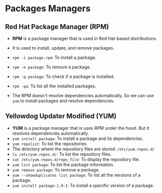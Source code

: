 # Packages Managers

## Red Hat Package Manager (RPM)

- **RPM** is a package manager that is used in Red Hat-based distributions.
- It is used to install, update, and remove packages.
- `rpm -i package.rpm`: To install a package.
- `rpm -e package`: To remove a package.
- `rpm -q package`: To check if a package is installed.
- `rpm -qa`: To list all the installed packages.

- The RPM doesn't resolve dependencies automatically. So we can use `yum` to install packages and resolve dependencies.

## Yellowdog Updater Modified (YUM)

- **YUM** is a package manager that is uses RPM under the hood. But it resolves dependencies automatically.
- `yum install package`: To install a package and its dependencies.
- `yum repolist`: To list the repositories.
- The directory where the repository files are stored: `/etc/yum.repos.d/`
- `ls /etc/yum.repos.d/`: To list the repository files.
- `cat /etc/yum.repos.d/repo_file`: To display the repository file.
- `yum list package`: To list the package information.
- `yum remove package`: To remove a package.
- `yum --showduplicates list package`: To list all the versions of a package.
- `yum install package-1.0-1`: To install a specific version of a package.

